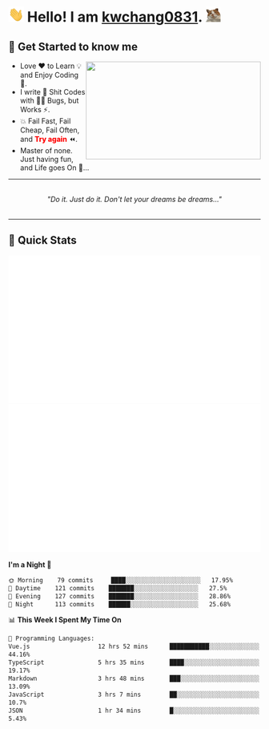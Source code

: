 <h1> <img src="./assets/hi.gif" height="30px"> Hello! I am <a href="https://github.com/kwchang0831">kwchang0831</a>. <img src="./assets/cool-cat.gif" height="30px"> </h1>
</h1>

## 🎉 Get Started to know me

<a href="#"><img align="right" src="https://media.tenor.com/S5qCffxIFdUAAAAC/the-muppet-kermit-the-frog.gif" width="349" height="195" /></a>

- Love ❤️ to Learn 💡 and Enjoy Coding 🤗.
- I write 💩 Shit Codes with 🐛🐛 Bugs, but Works ⚡️.
- 💥 Fail Fast, Fail Cheap, Fail Often, and <span style="color:red;font-weight:800;">Try again</span> ⏪️.
- Master of none. Just having fun, and Life goes On 🌱...

<hr/>
<br/>
<div align="center">
<i>"Do it. Just do it. Don't let your dreams be dreams..." </i>
</div>
<br/>
<hr/>

## 🙈 Quick Stats

![](https://raw.githubusercontent.com/kwchang0831/kwchang0831/output/generated/overview.svg)
![](https://raw.githubusercontent.com/kwchang0831/kwchang0831/output/generated/languages.svg)

<!--START_SECTION:waka-->
**I'm a Night 🦉** 

```text
🌞 Morning    79 commits     ████░░░░░░░░░░░░░░░░░░░░░   17.95% 
🌆 Daytime    121 commits    ███████░░░░░░░░░░░░░░░░░░   27.5% 
🌃 Evening    127 commits    ███████░░░░░░░░░░░░░░░░░░   28.86% 
🌙 Night      113 commits    ██████░░░░░░░░░░░░░░░░░░░   25.68%

```


📊 **This Week I Spent My Time On** 

```text
💬 Programming Languages: 
Vue.js                   12 hrs 52 mins      ███████████░░░░░░░░░░░░░░   44.16% 
TypeScript               5 hrs 35 mins       ████░░░░░░░░░░░░░░░░░░░░░   19.17% 
Markdown                 3 hrs 48 mins       ███░░░░░░░░░░░░░░░░░░░░░░   13.09% 
JavaScript               3 hrs 7 mins        ██░░░░░░░░░░░░░░░░░░░░░░░   10.7% 
JSON                     1 hr 34 mins        █░░░░░░░░░░░░░░░░░░░░░░░░   5.43%

```


<!--END_SECTION:waka-->

